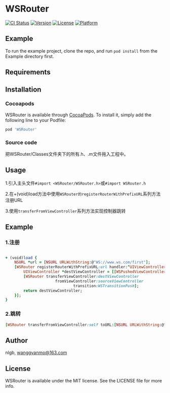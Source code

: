 # WSRouter

[![CI Status](https://img.shields.io/travis/nlgb/WSRouter.svg?style=flat)](https://travis-ci.org/nlgb/WSRouter)
[![Version](https://img.shields.io/cocoapods/v/WSRouter.svg?style=flat)](https://cocoapods.org/pods/WSRouter)
[![License](https://img.shields.io/cocoapods/l/WSRouter.svg?style=flat)](https://cocoapods.org/pods/WSRouter)
[![Platform](https://img.shields.io/cocoapods/p/WSRouter.svg?style=flat)](https://cocoapods.org/pods/WSRouter)

## Example

To run the example project, clone the repo, and run `pod install` from the Example directory first.

## Requirements

## Installation

### Cocoapods
WSRouter is available through [CocoaPods](https://cocoapods.org). To install
it, simply add the following line to your Podfile:

```ruby
pod 'WSRouter'
```

### Source code
把WSRouter/Classes文件夹下的所有.h、.m文件拖入工程中。

## Usage
1.引入主头文件`#import <WSRouter/WSRouter.h>`或`#import WSRouter.h`

2.在+(void)load方法中使用`WSRouter的registerRouterWithPrefixURL`系列方法注册URL 

3.使用`transferFromViewController`系列方法实现控制器跳转

## Example
### 1.注册
```ruby

+ (void)load {
    NSURL *url = [NSURL URLWithString:@"WS://www.ws.com/first"];
    [WSRouter registerRouterWithPrefixURL:url handler:^UIViewController *(NSURL *URL, UIViewController *sourceViewController) {
        UIViewController *destViewController = [[WSPushedViewController alloc] init];
        [WSRouter transferViewController:destViewController
                      fromViewController:sourceViewController
                              transition:WSTransitionPush];
        return destViewController;
    }];
}

```

### 2.跳转
```ruby
[WSRouter transferFromViewController:self toURL:[NSURL URLWithString:@"WS://www.ws.com/first?uid=666"]];

```

## Author

nlgb, wanggyanmo@163.com

## License

WSRouter is available under the MIT license. See the LICENSE file for more info.
